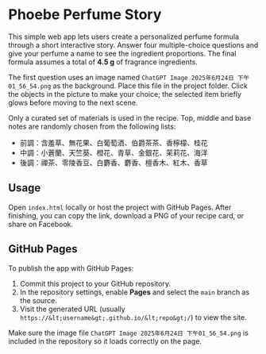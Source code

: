 # Phoebe Perfume Story

This simple web app lets users create a personalized perfume formula through a short interactive story. Answer four multiple-choice questions and give your perfume a name to see the ingredient proportions. The final formula assumes a total of **4.5 g** of fragrance ingredients.

The first question uses an image named `ChatGPT Image 2025年6月24日 下午01_56_54.png` as the background. Place this file in the project folder. Click the objects in the picture to make your choice; the selected item briefly glows before moving to the next scene.

Only a curated set of materials is used in the recipe. Top, middle and base notes are randomly chosen from the following lists:

- 前調：含羞草、無花果、白葡萄酒、伯爵茶茶、香檸檬、桂花
- 中調：小蒼蘭、天竺葵、橙花、青草、金銀花、茉莉花、海洋
- 後調：禪茶、零陵香豆、白麝香、麝香、檀香木、紅木、香草

## Usage
Open `index.html` locally or host the project with GitHub Pages. After finishing, you can copy the link, download a PNG of your recipe card, or share on Facebook.

## GitHub Pages
To publish the app with GitHub Pages:

1. Commit this project to your GitHub repository.
2. In the repository settings, enable **Pages** and select the `main` branch as the source.
3. Visit the generated URL (usually `https://&lt;username&gt;.github.io/&lt;repo&gt;/`) to view the site.

Make sure the image file `ChatGPT Image 2025年6月24日 下午01_56_54.png` is included in the repository so it loads correctly on the page.
